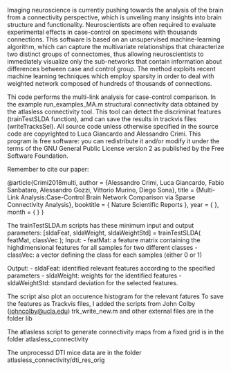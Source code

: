 Imaging neuroscience is currently pushing towards the analysis of the brain from a connectivity perspective, which is unveiling many insights into brain structure and functionality. Neuroscientists are often required to evaluate experimental effects in case-control on specimens with thousands connections. This software is based on an unsupervised machine-learning algorithm, which can capture the multivariate relationships that characterize two distinct groups of connectomes, thus allowing neuroscientists to immediately visualize only the sub-networks that contain information about differences between case and control group. The method exploits recent machine learning techniques which employ sparsity in order to deal with weighted network composed of hundreds of thousands of connections.

Thi code performs the multi-link analysis for case-control comparison. In the example run_examples_MA.m structural connectivity data obtained by the atlasless connectivity tool. This tool can detect the discriminat features (trainTestSLDA function), amd can save the results in trackvis files (writeTracksSel).
All source code unless otherwise specified in the source code are copyrighted to Luca Giancardo and  Alessandro Crimi. This program is free software: you can redistribute it and/or modify it under the terms of the GNU General Public License version 2 as published by the Free Software Foundation.

Remember to cite our paper:

@article{Crimi2018multi,
author = {Alessandro Crimi, Luca Giancardo, Fabio Sanbataro, Alessandro Gozzi, Vittorio Murino, Diego Sona},
title = {Multi-Link Analysis:Case-Control Brain Network Comparison via Sparse Connectivity Analysis},
booktitle = { Nature Scientific Reports },
year = { },
month = { }
}

The trainTestSLDA.m scripts has these minimum input and output parameters:
[sldaFeat, sldaWeight, sldaWeightStd] = trainTestSLDA( featMat, classVec );
Input:
     - featMat: a feature matrix containing the highdimensional features for all samples for two different classes
     - classVec: a vector defining the class for each samples (either 0 or 1)

Output:
     - sldaFeat: identified relevant features according to the specified parameters
     - sldaWeight: weights for the identified features 
     - sldaWeightStd: standard deviation for the selected features.

The script also plot an occurence histogram for the relevant fatures
To save the features as Trackvis files, I added the scripts from John Colby (johncolby@ucla.edu) trk_write_new.m
and other external files are in the folder lib

The atlasless script to generate connectivity maps from a fixed grid is in the folder atlasless_connectivity

The unprocessd DTI mice data are in the folder atlasless_connectivity/dti_res_orig

